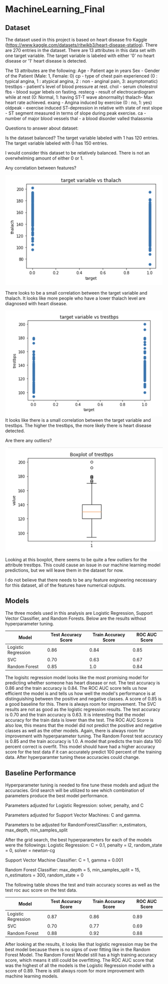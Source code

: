 # MachineLearning_Final


## Dataset

The dataset used in this project is based on heart disease fro Kaggle (https://www.kaggle.com/datasets/ritwikb3/heart-disease-statlog). There are 270 entries in the dataset. There are 13 attributes in this data set with one target variable. The target variable is labeled with either '0' no heart disease or '1' heart disease is detected. 

The 13 attributes are the following:
Age - Patient age in years
Sex - Gender of the Patient (Male: 1, Female: 0)
cp - type of chest pain experienced (0 : typical angina, 1 : atypical angina, 2 : non - anginal pain, 3: asymptomatic)
trestbps - patient's level of blood pressure at rest. 
chol - serum cholestrol
fbs - blood sugar lebels on fasting.
restecg - result of electrocardiogram while at rest (0: Normal, 1: having ST-T wave abnormality)
thalach- Max heart rate achieved.
exang - Angina induced by exercise (0 : no, 1: yes)
oldpeak - exercise induced ST-depression in relative with state of rest
slope - ST segment measured in terms of slope during peak exercise.
ca - number of major blood vessels
thal - a blood disorder valled thalassmia

Questions to answer about dataset:

Is the dataset balanced?
The target variable labeled with 1 has 120 entries.
The target variable labeled with 0 has 150 entries.

I would consider this dataset to be relatively balanced. There is not an overwhelming amount of either 0 or 1. 

Any correlation between features?

![data_screenshot](target_variable_vs_thalach.png)

There looks to be a small correlation between the target variable and thalach. It looks like more people who have a lower thalach level are diagnosed with heart disease. 

![data_screenshot](target_vs_trestbps_scatter.png)
It looks like there is a small correlation between the target variable and trestbps. The higher the trestbps, the more likely there is heart disease detected.


Are there any outliers?

![data_screenshot](boxplot_trestbps.png)


Looking at this boxplot, there seems to be quite a few outliers for the attribute trestbps. This could cause an issue in our machine learning model predictions, but we will leave them in the dataset for now. 

I do not believe that there needs to be any feature engineering necessary for this dataset, all of the features have numerical outputs.


## Models

The three models used in this analysis are Logistic Regression, Support Vector Classifier, and Random Forests. Below are the results without hyperparameter tuning.

| Model              | Test Accuracy Score | Train Accuracy Score | ROC AUC Score |
| ------------------ | ------------------- | -------------------- | ------------- |
| Logistic Regression| 0.86                | 0.84                 | 0.85          |
| SVC                | 0.70                | 0.63                 | 0.67          |
| Random Forest      | 0.85                | 1.0                  | 0.84          |

The logisitc regression model looks like the most promising model for predicting whether someone has heart disease or not. The test accuracy is 0.86 and the train accuracy is 0.84. The ROC AUC score tells us how efficient the model is and tells us how well the model's performance is at distinguishing between the positive and negative classes. A score of 0.85 is a good baseline for this. There is always room for improvement. 
The SVC results are not as good as the logistic regression results. The test accuracy is 0.70 and the train accuracy is 0.63. It is interesting that the model accuracy for the train data is lower than the test. The ROC AUC Score is also low, this means that the model did not predict the positive and negative classes as well as the other models. Again, there is always room for improvement with hyperparameter tuning. 
The Random Forest test accuracy is 0.85 and the train accuracy is 1.0. A model that predicts the train data 100 percent correct is overfit. This model should have had a higher accuracy score for the test data if it can accurately predict 100 percent of the training data. After hyperparamter tuning these accuracies could change. 



## Baseline Performance

Hyperparameter tuning is needed to fine tune these models and adjust the accuracies. Grid search will be utilized to see which combination of parameters produce the best model performance. 

Parameters adjusted for Logistic Regression:
solver, penalty, and C

Parameters adjusted for Support Vector Machines:
C and gamma.

Parameters to be adjusted for RandomForestClassifier:
n_estimators, max_depth, min_samples_split 

After the grid search, the best hyperparameters for each of the models were the followings:
Logistic Regression:
C = 0.1, penalty = l2, random_state = 0, solver = newton-cg

Support Vector Machine Classifier:
C = 1, gamma = 0.001

Random Forest Classifier:
max_depth = 5, min_samples_split = 15, n_estimators = 300, random_state = 0


The following table shows the test and train accuracy scores as well as the test roc auc score on the test data. 


| Model              | Test Accuracy Score | Train Accuracy Score | ROC AUC Score |
| ------------------ | ------------------- | -------------------- | ------------- |
| Logistic Regression| 0.87                | 0.86                 | 0.89          |
| SVC                | 0.70                | 0.77                 | 0.69          |
| Random Forest      | 0.88                | 0.92                 | 0.88          |


After looking at the results, it looks like that logistic regression may be the best model because there is no signs of over fitting like in the Random Forest Model. The Random Forest Model still has a high training accuracy score, which means it still could be overfitting. The ROC AUC score that was the highest of all the models is the Logistic Regression model with a score of 0.89. There is still always room for more improvement with machine learning models. 
